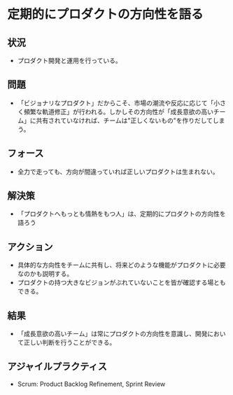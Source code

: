 # 定期的にプロダクトの方向性を語る
## 状況
- プロダクト開発と運用を行っている。

## 問題
- 「ビジョナリなプロダクト」だからこそ、市場の潮流や反応に応じて「小さく頻繁な軌道修正」が行われる。しかしその方向性が「成長意欲の高いチーム」に共有されていなければ、チームは"正しくないもの"を作りだしてしまう。

## フォース
- 全力で走っても、方向が間違っていれば正しいプロダクトは生まれない。

## 解決策
- 「プロダクトへもっとも情熱をもつ人」は、定期的にプロダクトの方向性を語ろう

## アクション
- 具体的な方向性をチームに共有し、将来どのような機能がプロダクトに必要なのかも説明する。
- プロダクトの持つ大きなビジョンがぶれていないことを皆が確認する場ともできる。

## 結果
- 「成長意欲の高いチーム」は常にプロダクトの方向性を意識し、開発において正しい判断を行うことができる。

## アジャイルプラクティス
- Scrum: Product Backlog Refinement, Sprint Review
